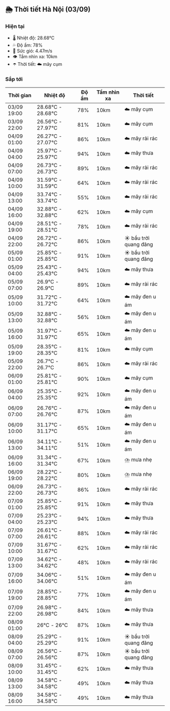 ## 🌦️ Thời tiết Hà Nội (03/09)

### Hiện tại

- 🌡️ Nhiệt độ: 28.68℃
- 💦 Độ ẩm: 78%
- 💨 Sức gió: 4.47m/s
- 👁️ Tầm nhìn xa: 10km
- ☂️ Thời tiết: ☁️ mây cụm

### Sắp tới

| Thời gian | Nhiệt độ | Độ ẩm | Tầm nhìn xa | Thời tiết |
| --- | --- | --- | --- | --- |
| 03/09 19:00 | 28.68℃ - 28.68℃ | 78% | 10km | ☁️ mây cụm |
| 03/09 22:00 | 26.56℃ - 27.97℃ | 81% | 10km | ☁️ mây cụm |
| 04/09 01:00 | 26.27℃ - 27.07℃ | 86% | 10km | ☁️ mây rải rác |
| 04/09 04:00 | 25.97℃ - 25.97℃ | 94% | 10km | ☁️ mây thưa |
| 04/09 07:00 | 26.73℃ - 26.73℃ | 89% | 10km | ☁️ mây rải rác |
| 04/09 10:00 | 31.59℃ - 31.59℃ | 64% | 10km | ☁️ mây rải rác |
| 04/09 13:00 | 33.74℃ - 33.74℃ | 55% | 10km | ☁️ mây rải rác |
| 04/09 16:00 | 32.88℃ - 32.88℃ | 62% | 10km | ☁️ mây cụm |
| 04/09 19:00 | 28.51℃ - 28.51℃ | 78% | 10km | ☁️ mây rải rác |
| 04/09 22:00 | 26.72℃ - 26.72℃ | 86% | 10km | ☀️ bầu trời quang đãng |
| 05/09 01:00 | 25.85℃ - 25.85℃ | 91% | 10km | ☀️ bầu trời quang đãng |
| 05/09 04:00 | 25.43℃ - 25.43℃ | 94% | 10km | ☁️ mây thưa |
| 05/09 07:00 | 26.9℃ - 26.9℃ | 89% | 10km | ☁️ mây rải rác |
| 05/09 10:00 | 31.72℃ - 31.72℃ | 64% | 10km | ☁️ mây đen u ám |
| 05/09 13:00 | 32.88℃ - 32.88℃ | 56% | 10km | ☁️ mây đen u ám |
| 05/09 16:00 | 31.97℃ - 31.97℃ | 65% | 10km | ☁️ mây đen u ám |
| 05/09 19:00 | 28.35℃ - 28.35℃ | 81% | 10km | ☁️ mây cụm |
| 05/09 22:00 | 26.7℃ - 26.7℃ | 86% | 10km | ☁️ mây rải rác |
| 06/09 01:00 | 25.81℃ - 25.81℃ | 90% | 10km | ☁️ mây cụm |
| 06/09 04:00 | 25.35℃ - 25.35℃ | 92% | 10km | ☁️ mây đen u ám |
| 06/09 07:00 | 26.76℃ - 26.76℃ | 87% | 10km | ☁️ mây đen u ám |
| 06/09 10:00 | 31.17℃ - 31.17℃ | 65% | 10km | ☁️ mây đen u ám |
| 06/09 13:00 | 34.11℃ - 34.11℃ | 51% | 10km | ☁️ mây đen u ám |
| 06/09 16:00 | 31.34℃ - 31.34℃ | 67% | 10km | ⛈️ mưa nhẹ |
| 06/09 19:00 | 28.22℃ - 28.22℃ | 80% | 10km | ⛈️ mưa nhẹ |
| 06/09 22:00 | 26.73℃ - 26.73℃ | 86% | 10km | ☁️ mây rải rác |
| 07/09 01:00 | 25.85℃ - 25.85℃ | 91% | 10km | ☁️ mây thưa |
| 07/09 04:00 | 25.23℃ - 25.23℃ | 94% | 10km | ☁️ mây thưa |
| 07/09 07:00 | 26.61℃ - 26.61℃ | 88% | 10km | ☁️ mây rải rác |
| 07/09 10:00 | 31.67℃ - 31.67℃ | 62% | 10km | ☁️ mây rải rác |
| 07/09 13:00 | 34.62℃ - 34.62℃ | 48% | 10km | ☁️ mây rải rác |
| 07/09 16:00 | 34.06℃ - 34.06℃ | 51% | 10km | ☁️ mây đen u ám |
| 07/09 19:00 | 28.85℃ - 28.85℃ | 77% | 10km | ☁️ mây đen u ám |
| 07/09 22:00 | 26.98℃ - 26.98℃ | 84% | 10km | ☁️ mây thưa |
| 08/09 01:00 | 26℃ - 26℃ | 87% | 10km | ☁️ mây thưa |
| 08/09 04:00 | 25.29℃ - 25.29℃ | 91% | 10km | ☀️ bầu trời quang đãng |
| 08/09 07:00 | 26.56℃ - 26.56℃ | 87% | 10km | ☀️ bầu trời quang đãng |
| 08/09 10:00 | 31.45℃ - 31.45℃ | 62% | 10km | ☁️ mây thưa |
| 08/09 13:00 | 34.58℃ - 34.58℃ | 49% | 10km | ☁️ mây thưa |
| 08/09 16:00 | 34.58℃ - 34.58℃ | 49% | 10km | ☁️ mây thưa |
